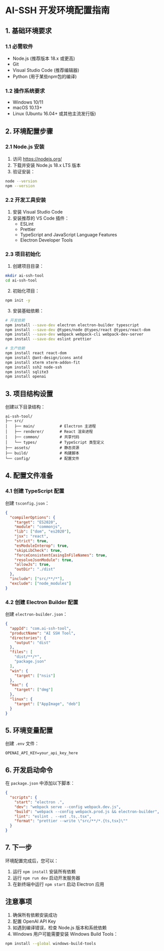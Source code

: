 # AI-SSH 开发环境配置指南

## 1. 基础环境要求

### 1.1 必需软件
- Node.js (推荐版本 18.x 或更高)
- Git
- Visual Studio Code (推荐编辑器)
- Python (用于某些npm包的编译)

### 1.2 操作系统要求
- Windows 10/11
- macOS 10.13+
- Linux (Ubuntu 16.04+ 或其他主流发行版)

## 2. 环境配置步骤

### 2.1 Node.js 安装
1. 访问 https://nodejs.org/
2. 下载并安装 Node.js 18.x LTS 版本
3. 验证安装：
```bash
node --version
npm --version
```

### 2.2 开发工具安装
1. 安装 Visual Studio Code
2. 安装推荐的 VS Code 插件：
   - ESLint
   - Prettier
   - TypeScript and JavaScript Language Features
   - Electron Developer Tools

### 2.3 项目初始化
1. 创建项目目录：
```bash
mkdir ai-ssh-tool
cd ai-ssh-tool
```

2. 初始化项目：
```bash
npm init -y
```

3. 安装基础依赖：
```bash
# 开发依赖
npm install --save-dev electron electron-builder typescript
npm install --save-dev @types/node @types/react @types/react-dom
npm install --save-dev webpack webpack-cli webpack-dev-server
npm install --save-dev eslint prettier

# 生产依赖
npm install react react-dom
npm install @ant-design/icons antd
npm install xterm xterm-addon-fit
npm install ssh2 node-ssh
npm install sqlite3
npm install openai
```

## 3. 项目结构设置

创建以下目录结构：
```
ai-ssh-tool/
├── src/
│   ├── main/           # Electron 主进程
│   ├── renderer/       # React 渲染进程
│   ├── common/         # 共享代码
│   └── types/          # TypeScript 类型定义
├── assets/             # 静态资源
├── build/              # 构建脚本
└── config/             # 配置文件
```

## 4. 配置文件准备

### 4.1 创建 TypeScript 配置
创建 `tsconfig.json`：
```json
{
  "compilerOptions": {
    "target": "ES2020",
    "module": "commonjs",
    "lib": ["dom", "es2020"],
    "jsx": "react",
    "strict": true,
    "esModuleInterop": true,
    "skipLibCheck": true,
    "forceConsistentCasingInFileNames": true,
    "resolveJsonModule": true,
    "allowJs": true,
    "outDir": "./dist"
  },
  "include": ["src/**/*"],
  "exclude": ["node_modules"]
}
```

### 4.2 创建 Electron Builder 配置
创建 `electron-builder.json`：
```json
{
  "appId": "com.ai-ssh-tool",
  "productName": "AI SSH Tool",
  "directories": {
    "output": "dist"
  },
  "files": [
    "dist/**/*",
    "package.json"
  ],
  "win": {
    "target": ["nsis"]
  },
  "mac": {
    "target": ["dmg"]
  },
  "linux": {
    "target": ["AppImage", "deb"]
  }
}
```

## 5. 环境变量配置

创建 `.env` 文件：
```
OPENAI_API_KEY=your_api_key_here
```

## 6. 开发启动命令

在 `package.json` 中添加以下脚本：
```json
{
  "scripts": {
    "start": "electron .",
    "dev": "webpack serve --config webpack.dev.js",
    "build": "webpack --config webpack.prod.js && electron-builder",
    "lint": "eslint . --ext .ts,.tsx",
    "format": "prettier --write \"src/**/*.{ts,tsx}\""
  }
}
```

## 7. 下一步

环境配置完成后，您可以：
1. 运行 `npm install` 安装所有依赖
2. 运行 `npm run dev` 启动开发服务器
3. 在新终端中运行 `npm start` 启动 Electron 应用

## 注意事项
1. 确保所有依赖安装成功
2. 配置 OpenAI API Key
3. 如遇到编译错误，检查 Node.js 版本和系统依赖
4. Windows 用户可能需要安装 Windows Build Tools：
```bash
npm install --global windows-build-tools
``` 